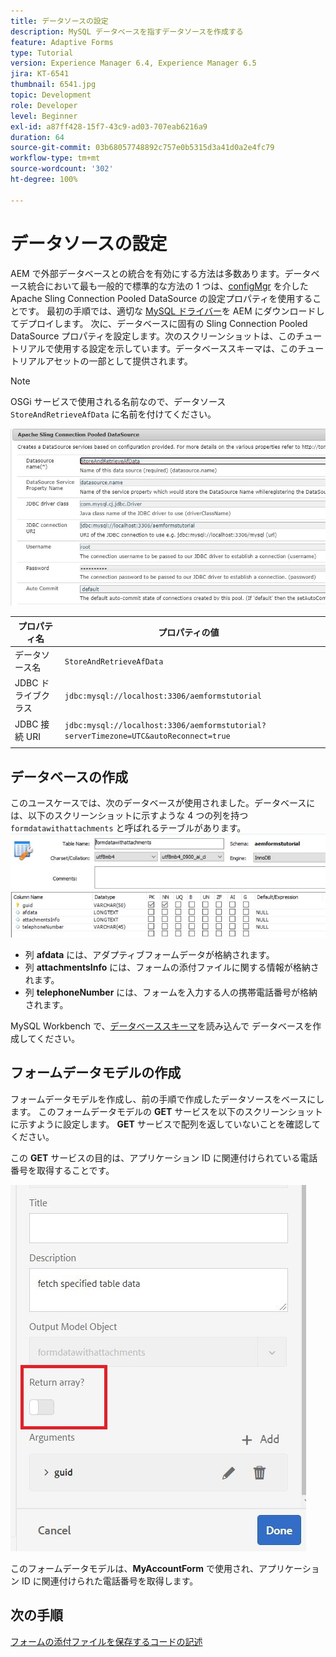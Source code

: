```yaml
---
title: データソースの設定
description: MySQL データベースを指すデータソースを作成する
feature: Adaptive Forms
type: Tutorial
version: Experience Manager 6.4, Experience Manager 6.5
jira: KT-6541
thumbnail: 6541.jpg
topic: Development
role: Developer
level: Beginner
exl-id: a87ff428-15f7-43c9-ad03-707eab6216a9
duration: 64
source-git-commit: 03b68057748892c757e0b5315d3a41d0a2e4fc79
workflow-type: tm+mt
source-wordcount: '302'
ht-degree: 100%

---
```


# データソースの設定

AEM で外部データベースとの統合を有効にする方法は多数あります。データベース統合において最も一般的で標準的な方法の 1 つは、[configMgr](http://localhost:4502/system/console/configMgr) を介した Apache Sling Connection Pooled DataSource の設定プロパティを使用することです。
最初の手順では、適切な [MySQL ドライバー](https://mvnrepository.com/artifact/mysql/mysql-connector-java)を AEM にダウンロードしてデプロイします。
次に、データベースに固有の Sling Connection Pooled DataSource プロパティを設定します。次のスクリーンショットは、このチュートリアルで使用する設定を示しています。データベーススキーマは、このチュートリアルアセットの一部として提供されます。

>[!NOTE]
>OSGi サービスで使用される名前なので、データソース `StoreAndRetrieveAfData` に名前を付けてください。


![データソース](assets/data-source.JPG)

| プロパティ名 | プロパティの値 |   |
|---------------------|------------------------------------------------------------------------------------|---|
| データソース名 | `StoreAndRetrieveAfData` |   |
| JDBC ドライブクラス | `jdbc:mysql://localhost:3306/aemformstutorial` |   |
| JDBC 接続 URI | `jdbc:mysql://localhost:3306/aemformstutorial?serverTimezone=UTC&autoReconnect=true` |   |
|                     |                                                                                    |   |


## データベースの作成


このユースケースでは、次のデータベースが使用されました。データベースには、以下のスクリーンショットに示すような 4 つの列を持つ `formdatawithattachments` と呼ばれるテーブルがあります。
![data-base](assets/table-schema.JPG)

* 列 **afdata** には、アダプティブフォームデータが格納されます。
* 列 **attachmentsInfo** には、フォームの添付ファイルに関する情報が格納されます。
* 列 **telephoneNumber** には、フォームを入力する人の携帯電話番号が格納されます。

MySQL Workbench で、[データベーススキーマ](assets/data-base-schema.sql)を読み込んで
データベースを作成してください。

## フォームデータモデルの作成

フォームデータモデルを作成し、前の手順で作成したデータソースをベースにします。
このフォームデータモデルの **GET** サービスを以下のスクリーンショットに示すように設定します。
**GET** サービスで配列を返していないことを確認してください。

この **GET** サービスの目的は、アプリケーション ID に関連付けられている電話番号を取得することです。

![get-service](assets/get-service.JPG)

このフォームデータモデルは、**MyAccountForm** で使用され、アプリケーション ID に関連付けられた電話番号を取得します。

## 次の手順

[フォームの添付ファイルを保存するコードの記述](./store-form-attachments.md)
